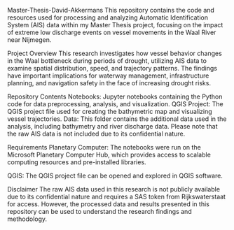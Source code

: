 Master-Thesis-David-Akkermans
This repository contains the code and resources used for processing and analyzing Automatic Identification System (AIS) data within my Master Thesis project, focusing on the impact of extreme low discharge events on vessel movements in the Waal River near Nijmegen.

Project Overview
This research investigates how vessel behavior changes in the Waal bottleneck during periods of drought, utilizing AIS data to examine spatial distribution, speed, and trajectory patterns. The findings have important implications for waterway management, infrastructure planning, and navigation safety in the face of increasing drought risks.

Repository Contents
Notebooks: Jupyter notebooks containing the Python code for data preprocessing, analysis, and visualization.
QGIS Project: The QGIS project file used for creating the bathymetric map and visualizing vessel trajectories.
Data: This folder contains the additional data used in the analysis, including bathymetry and river discharge data. Please note that the raw AIS data is not included due to its confidential nature.

Requirements
Planetary Computer: The notebooks were run on the Microsoft Planetary Computer Hub, which provides access to scalable computing resources and pre-installed libraries.

QGIS: The QGIS project file can be opened and explored in QGIS software.

Disclaimer
The raw AIS data used in this research is not publicly available due to its confidential nature and requires a SAS token from Rijkswaterstaat for access. However, the processed data and results presented in this repository can be used to understand the research findings and methodology.
